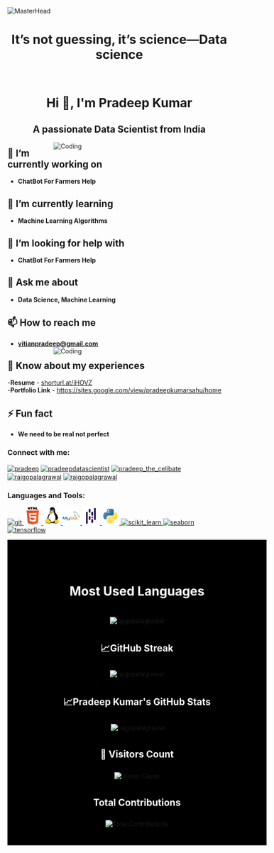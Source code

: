 ![MasterHead](https://nielseniq.com/wp-content/uploads/sites/4/2021/02/data-science-icon-animation-banner-clockwise-4.gif)
<h1 align="center">It’s not guessing, it’s science—Data science</h1> <br>
<h1 align="center">Hi 👋, I'm Pradeep Kumar</h1>
<h2 align="center">A passionate Data Scientist from India</h3>

<img align="right" alt="Coding" width="400" src="https://miro.medium.com/max/1400/0*H4cHks1eEdrW7Zlz.gif"> </p>

## 🔭 I’m currently working on 
- **ChatBot For Farmers Help**

## 🌱 I’m currently learning 
- **Machine Learning Algorithms**

## 🤝 I’m looking for help with 
- **ChatBot For Farmers Help**

## 💬 Ask me about 
- **Data Science, Machine Learning**

## 📫 How to reach me 
- **vitianpradeep@gmail.com**
<img align="right" alt="Coding" width="400" src="https://ucarecdn.com/687262eb-1a0c-4a53-8de8-317b1eff509a/"> </p>
## 📄 Know about my experiences 
-**Resume** - [shorturl.at/iHOVZ](shorturl.at/iHOVZ) <br/>
-**Portfolio Link** - https://sites.google.com/view/pradeepkumarsahu/home

## ⚡ Fun fact 
- **We need to be real not perfect**

<h3 align="left">Connect with me:</h3>
<p align="centre">
  <a href="https://www.linkedin.com/in/pradeep-kumar-ram-ram/" target="blank"><img align="center" src="https://raw.githubusercontent.com/rahuldkjain/github-profile-readme-generator/master/src/images/icons/Social/linked-in-alt.svg" alt="pradeep" height="30" width="40" /></a>
<a href="https://kaggle.com/pradeepdatascientist" target="blank"><img align="center" src="https://raw.githubusercontent.com/rahuldkjain/github-profile-readme-generator/master/src/images/icons/Social/kaggle.svg" alt="pradeepdatascientist" height="30" width="40" /></a>
<a href="https://instagram.com/pradeep_the_celibate" target="blank"><img align="center" src="https://raw.githubusercontent.com/rahuldkjain/github-profile-readme-generator/master/src/images/icons/Social/instagram.svg" alt="pradeep_the_celibate" height="30" width="40" /></a>
<a href="https://www.hackerrank.com/rajgopalagrawal" target="blank"><img align="center" src="https://raw.githubusercontent.com/rahuldkjain/github-profile-readme-generator/master/src/images/icons/Social/hackerrank.svg" alt="rajgopalagrawal" height="30" width="40" /></a>
<a href="https://leetcode.com/22MCA1049/" target="blank"><img align="center" src="https://raw.githubusercontent.com/rahuldkjain/github-profile-readme-generator/master/src/images/icons/Social/leet-code.svg" alt="rajgopalagrawal" height="30" width="40" /></a>
</p>

<h3 align="left">Languages and Tools:</h3>
<p align="left"> <a href="https://git-scm.com/" target="_blank" rel="noreferrer"> <img src="https://www.vectorlogo.zone/logos/git-scm/git-scm-icon.svg" alt="git" width="40" height="40"/> </a> <a href="https://www.w3.org/html/" target="_blank" rel="noreferrer"> <img src="https://raw.githubusercontent.com/devicons/devicon/master/icons/html5/html5-original-wordmark.svg" alt="html5" width="40" height="40"/> </a> <a href="https://www.linux.org/" target="_blank" rel="noreferrer"> <img src="https://raw.githubusercontent.com/devicons/devicon/master/icons/linux/linux-original.svg" alt="linux" width="40" height="40"/> </a> <a href="https://www.mysql.com/" target="_blank" rel="noreferrer"> <img src="https://raw.githubusercontent.com/devicons/devicon/master/icons/mysql/mysql-original-wordmark.svg" alt="mysql" width="40" height="40"/> </a> <a href="https://pandas.pydata.org/" target="_blank" rel="noreferrer"> <img src="https://raw.githubusercontent.com/devicons/devicon/2ae2a900d2f041da66e950e4d48052658d850630/icons/pandas/pandas-original.svg" alt="pandas" width="40" height="40"/> </a> <a href="https://www.python.org" target="_blank" rel="noreferrer"> <img src="https://raw.githubusercontent.com/devicons/devicon/master/icons/python/python-original.svg" alt="python" width="40" height="40"/> </a> <a href="https://scikit-learn.org/" target="_blank" rel="noreferrer"> <img src="https://upload.wikimedia.org/wikipedia/commons/0/05/Scikit_learn_logo_small.svg" alt="scikit_learn" width="40" height="40"/> </a> <a href="https://seaborn.pydata.org/" target="_blank" rel="noreferrer"> <img src="https://seaborn.pydata.org/_images/logo-mark-lightbg.svg" alt="seaborn" width="40" height="40"/> </a> <a href="https://www.tensorflow.org" target="_blank" rel="noreferrer"> <img src="https://www.vectorlogo.zone/logos/tensorflow/tensorflow-icon.svg" alt="tensorflow" width="40" height="40"/> </a> </p>

<!-- ## Most Used Languages
<a><img align="left" src="https://github-readme-stats.vercel.app/api/top-langs?username=rajgopalagrawal&show_icons=true&locale=en&layout=compact" alt="rajgopalagrawal" /> </a>
  
## 📈 GitHub Streak:
<a><img  src="https://github-readme-streak-stats.herokuapp.com/?user=rajgopalagrawal&" alt="rajgopalagrawal" /></a>

## 📈 rajgopalagrawal's GitHub Stats:
<a>&nbsp;<img align="center" src="https://github-readme-stats.vercel.app/api?username=rajgopalagrawal&show_icons=true&locale=en" alt="rajgopalagrawal" /></a>

## 🚀 Visitors Count:
![Visitor Count](https://profile-counter.glitch.me/rajgopalagrawal/count.svg) -->


<div align="center" style="background-color:#000000; padding: 40px; width: 100%;">
  <h1 style="color:#FFFFFF; background-color:#000000; padding: 20px;">Most Used Languages</h1>
<a><img align="center" src="https://github-readme-stats.vercel.app/api/top-langs?username=vitianpradeep&show_icons=true&locale=en&layout=compact&bg_color=FFFFFF&text_color=000000&hide_border=true" alt="rajgopalagrawal" /></a>
<br/>
  <h2 style="color:#FFFFFF; background-color:#000000; padding: 10px;">📈GitHub Streak</h2>
  <a><img align="center" src="https://github-readme-streak-stats.herokuapp.com/?user=rajgopalagrawal&background=FFFFFF&ring=000000&fire=DD2727&currStreakNum=000000&sideLabels=000000&currStreakLabel=000000&dates=000000&stroke=000000&hide_border=true" alt="rajgopalagrawal" /></a>
  <br/>
  <h2 style="color:#FFFFFF; background-color:#000000; padding: 10px;">📈Pradeep Kumar's GitHub Stats</h2>
  <a>&nbsp;<img align="center" src="https://github-readme-stats.vercel.app/api?username=vitianpradeep&show_icons=true&locale=en&bg_color=000000&text_color=FFFFFF&hide_border=true" alt="rajgopalagrawal" /></a>
  <br/>
  <h2 style="color:#FFFFFF; background-color:#000000; padding: 10px;">🚀 Visitors Count</h2>
  <img src="https://profile-counter.glitch.me/rajgopalagrawal/count.svg" alt="Visitor Count" />
  <br/>
  <h2 style="color:#FFFFFF; background-color:#000000; padding: 10px;">Total Contributions</h2>
  <img src="https://img.shields.io/github/last-commit/rajgopalagrawal/vitianpradeep?color=FFFFFF&labelColor=000000&logo=github&style=for-the-badge" alt="Total Contributions" />
  <br/>
</div>
